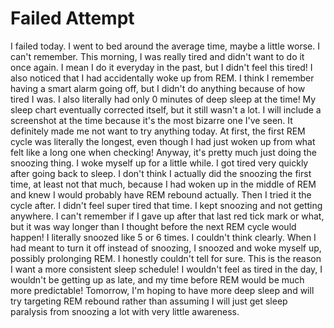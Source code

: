 # Failed Attempt

I failed today. I went to bed around the average time, maybe a little worse. I can't remember. This morning, I was really tired and didn't want to do it once again. I mean I do it everyday in the past, but I didn't feel this tired! I also noticed that I had accidentally woke up from REM. I think I remember having a smart alarm going off, but I didn't do anything because of how tired I was. I also literally had only 0 minutes of deep sleep at the time! My sleep chart eventually corrected itself, but it still wasn't a lot. I will include a screenshot at the time because it's the most bizarre one I've seen. It definitely made me not want to try anything today. At first, the first REM cycle was literally the longest, even though I had just woken up from what felt like a long one when checking! Anyway, it's pretty much just doing the snoozing thing. I woke myself up for a little while. I got tired very quickly after going back to sleep. I don't think I actually did the snoozing the first time, at least not that much, because I had woken up in the middle of REM and knew I would probably have REM rebound actually. Then I tried it the cycle after. I didn't feel super tired that time. I kept snoozing and not getting anywhere. I can't remember if I gave up after that last red tick mark or what, but it was way longer than I thought before the next REM cycle would happen! I literally snoozed like 5 or 6 times. I couldn't think clearly. When I had meant to turn it off instead of snoozing, I snoozed and woke myself up, possibly prolonging REM. I honestly couldn't tell for sure. This is the reason I want a more consistent sleep schedule! I wouldn't feel as tired in the day, I wouldn't be getting up as late, and my time before REM would be much more predictable! Tomorrow, I'm hoping to have more deep sleep and will try targeting REM rebound rather than assuming I will just get sleep paralysis from snoozing a lot with very little awareness.
